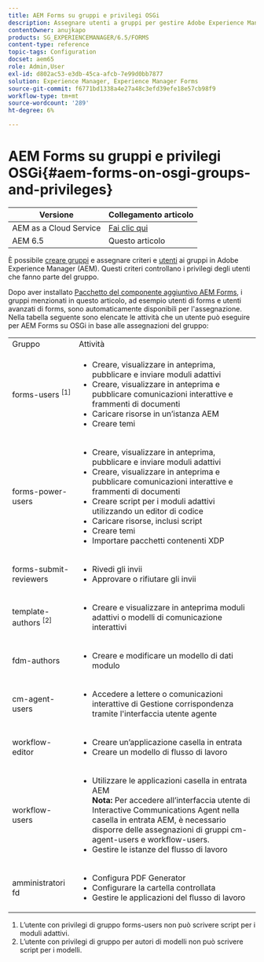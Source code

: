 ```yaml
---
title: AEM Forms su gruppi e privilegi OSGi
description: Assegnare utenti a gruppi per gestire Adobe Experience Manager (AEM) Forms su OSGi
contentOwner: anujkapo
products: SG_EXPERIENCEMANAGER/6.5/FORMS
content-type: reference
topic-tags: Configuration
docset: aem65
role: Admin,User
exl-id: d802ac53-e3db-45ca-afcb-7e99d0bb7877
solution: Experience Manager, Experience Manager Forms
source-git-commit: f6771bd1338a4e27a48c3efd39efe18e57cb98f9
workflow-type: tm+mt
source-wordcount: '289'
ht-degree: 6%

---
```


# AEM Forms su gruppi e privilegi OSGi{#aem-forms-on-osgi-groups-and-privileges}

| Versione | Collegamento articolo |
| -------- | ---------------------------- |
| AEM as a Cloud Service | [Fai clic qui](https://experienceleague.adobe.com/docs/experience-manager-cloud-service/content/forms/setup-configure-migrate/forms-groups-privileges-tasks.html) |
| AEM 6.5 | Questo articolo |

È possibile [creare gruppi](/help/sites-administering/user-group-ac-admin.md#group-administration) e assegnare criteri e [utenti](/help/sites-administering/user-group-ac-admin.md#user-administration) ai gruppi in Adobe Experience Manager (AEM). Questi criteri controllano i privilegi degli utenti che fanno parte del gruppo.

Dopo aver installato [Pacchetto del componente aggiuntivo AEM Forms](../../forms/using/installing-configuring-aem-forms-osgi.md), i gruppi menzionati in questo articolo, ad esempio utenti di forms e utenti avanzati di forms, sono automaticamente disponibili per l&#39;assegnazione. Nella tabella seguente sono elencate le attività che un utente può eseguire per AEM Forms su OSGi in base alle assegnazioni del gruppo:

<table>
 <tbody>
  <tr>
   <td>Gruppo</td> 
   <td>Attività</td> 
  </tr>
  <tr>
   <td>forms-users <sup>[1]</sup></td> 
   <td>
    <ul> 
     <li>Creare, visualizzare in anteprima, pubblicare e inviare moduli adattivi</li> 
     <li>Creare, visualizzare in anteprima e pubblicare comunicazioni interattive e frammenti di documenti</li> 
     <li>Caricare risorse in un’istanza AEM</li> 
     <li>Creare temi</li> 
    </ul> </td> 
  </tr>
  <tr>
   <td>forms-power-users</td> 
   <td>
    <ul> 
     <li>Creare, visualizzare in anteprima, pubblicare e inviare moduli adattivi</li> 
     <li>Creare, visualizzare in anteprima e pubblicare comunicazioni interattive e frammenti di documenti</li> 
     <li>Creare script per i moduli adattivi utilizzando un editor di codice</li> 
     <li>Caricare risorse, inclusi script</li> 
     <li>Creare temi</li> 
     <li>Importare pacchetti contenenti XDP</li> 
    </ul> </td> 
  </tr>
  <tr>
   <td>forms-submit-reviewers</td> 
   <td>
    <ul> 
     <li>Rivedi gli invii</li> 
     <li>Approvare o rifiutare gli invii</li> 
    </ul> </td> 
  </tr>
  <tr>
   <td>template-authors <sup>[2]</sup></td> 
   <td>
    <ul> 
     <li>Creare e visualizzare in anteprima moduli adattivi o modelli di comunicazione interattivi</li> 
    </ul> </td> 
  </tr>
  <tr>
   <td><p>fdm-authors</p> </td> 
   <td>
    <ul> 
     <li>Creare e modificare un modello di dati modulo</li> 
    </ul> </td> 
  </tr>
  <tr>
   <td>cm-agent-users</td> 
   <td>
    <ul> 
     <li>Accedere a lettere o comunicazioni interattive di Gestione corrispondenza tramite l'interfaccia utente agente</li> 
    </ul> </td> 
  </tr>
  <tr>
   <td><p>workflow-editor</p> </td> 
   <td>
    <ul> 
     <li>Creare un’applicazione casella in entrata</li> 
     <li>Creare un modello di flusso di lavoro</li> 
    </ul> </td> 
  </tr>
  <tr>
   <td>workflow-users</td> 
   <td>
    <ul> 
     <li>Utilizzare le applicazioni casella in entrata AEM<br /> <strong>Nota: </strong>Per accedere all’interfaccia utente di Interactive Communications Agent nella casella in entrata AEM, è necessario disporre delle assegnazioni di gruppi cm-agent-users e workflow-users.</li> 
     <li>Gestire le istanze del flusso di lavoro</li> 
    </ul> </td> 
  </tr>
  <tr>
   <td>amministratori fd</td> 
   <td>
    <ul> 
     <li>Configura PDF Generator</li> 
     <li>Configurare la cartella controllata</li> 
     <li>Gestire le applicazioni del flusso di lavoro</li> 
    </ul> </td> 
  </tr>
 </tbody>
</table>

1. L’utente con privilegi di gruppo forms-users non può scrivere script per i moduli adattivi.
1. L’utente con privilegi di gruppo per autori di modelli non può scrivere script per i modelli.
